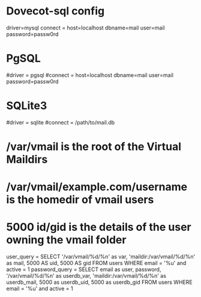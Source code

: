 Dovecot-sql config
==================

driver=mysql
connect = host=localhost dbname=mail user=mail password=passw0rd

# PgSQL
#driver = pgsql
#connect = host=localhost dbname=mail user=mail password=passw0rd

# SQLite3
#driver = sqlite
#connect = /path/to/mail.db

# /var/vmail is the root of the Virtual Maildirs
# /var/vmail/example.com/username is the homedir of vmail users
# 5000 id/gid is the details of the user owning the vmail folder
user_query = SELECT '/var/vmail/%d/%n' as var, 'maildir:/var/vmail/%d/%n' as mail, 5000 AS uid, 5000 AS gid FROM users WHERE email = '%u' and active = 1
password_query = SELECT email as user, password, '/var/vmail/%d/%n' as userdb_var, 'maildir:/var/vmail/%d/%n' as userdb_mail, 5000 as userdb_uid, 5000 as userdb_gid FROM users  WHERE email = '%u' and active = 1
